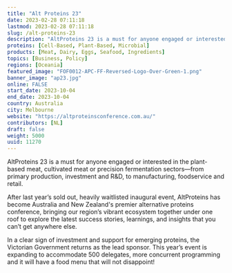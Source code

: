 ```yaml
---
title: "Alt Proteins 23"
date: 2023-02-28 07:11:18
lastmod: 2023-02-28 07:11:18
slug: /alt-proteins-23
description: "AltProteins 23 is a must for anyone engaged or interested in the plant-based meat, cultivated meat or precision fermentation sectors—from primary production, investment and R&D, to manufacturing, foodservice and retail.After last year’s sold out, heavily waitlisted inaugural event, AltProteins has become Australia and New Zealand's premier alternative proteins conference, bringing our region’s vibrant ecosystem together under one roof to explore the latest success stories, learnings, and insights that you can’t get anywhere else."
proteins: [Cell-Based, Plant-Based, Microbial]
products: [Meat, Dairy, Eggs, Seafood, Ingredients]
topics: [Business, Policy]
regions: [Oceania]
featured_image: "FOF0012-APC-FF-Reversed-Logo-Over-Green-1.png"
banner_image: "ap23.jpg"
online: FALSE
start_date: 2023-10-04
end_date: 2023-10-04
country: Australia
city: Melbourne
website: "https://altproteinsconference.com.au/"
contributors: [NL]
draft: false
weight: 5000
uuid: 11270
---
```

<p>AltProteins 23 is a must for anyone engaged or interested in the plant-based meat, cultivated meat or precision fermentation sectors—from primary production, investment and R&D, to manufacturing, foodservice and retail.</p>
<p>After last year’s sold out, heavily waitlisted inaugural event, AltProteins has become Australia and New Zealand's premier alternative proteins conference, bringing our region’s vibrant ecosystem together under one roof to explore the latest success stories, learnings, and insights that you can’t get anywhere else.</p>
<p>In a clear sign of investment and support for emerging proteins, the Victorian Government returns as the lead sponsor. This year’s event is expanding to accommodate 500 delegates, more concurrent programming and it will have a food menu that will not disappoint!</p>
